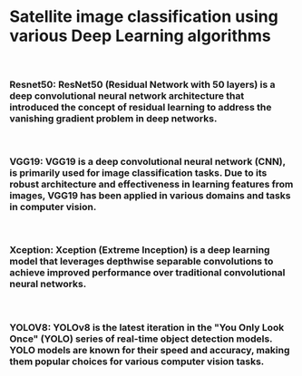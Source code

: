 # Satellite image classification using various Deep Learning algorithms
<br>
<h3>Resnet50: ResNet50 (Residual Network with 50 layers) is a deep convolutional neural network architecture that introduced the concept of residual learning to address the vanishing gradient problem in deep networks.</h3>
<br>
<h3>VGG19: VGG19 is a deep convolutional neural network (CNN), is primarily used for image classification tasks. Due to its robust architecture and effectiveness in learning features from images, VGG19 has been applied in various domains and tasks in computer vision.</h3>
<br>
<h3>Xception: Xception (Extreme Inception) is a deep learning model that leverages depthwise separable convolutions to achieve improved performance over traditional convolutional neural networks.</h3>
<br>
<h3>YOLOV8: YOLOv8 is the latest iteration in the "You Only Look Once" (YOLO) series of real-time object detection models. YOLO models are known for their speed and accuracy, making them popular choices for various computer vision tasks.</h3>
